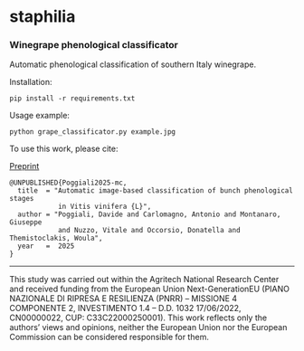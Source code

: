 # staphilia

### Winegrape phenological classificator

Automatic phenological classification of southern Italy winegrape.

Installation:

`pip install -r requirements.txt`

Usage example:

`python grape_classificator.py example.jpg`



To use this work, please cite:

[Preprint](http://dx.doi.org/10.13140/RG.2.2.28662.31044)

```
@UNPUBLISHED{Poggiali2025-mc,
  title  = "Automatic image-based classification of bunch phenological stages
            in Vitis vinifera {L}",
  author = "Poggiali, Davide and Carlomagno, Antonio and Montanaro, Giuseppe
            and Nuzzo, Vitale and Occorsio, Donatella and Themistoclakis, Woula",
  year   =  2025
}
```


---------------------

This study was carried out within the Agritech National Research Center and received funding from the European Union Next-GenerationEU (PIANO NAZIONALE DI RIPRESA E RESILIENZA (PNRR) – MISSIONE 4 COMPONENTE 2, INVESTIMENTO 1.4 – D.D. 1032 17/06/2022, CN00000022, CUP: C33C22000250001). This work reflects only the authors’ views and opinions, neither the European Union nor the European Commission can be considered responsible for them.
